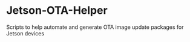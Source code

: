 # Jetson-OTA-Helper
Scripts to help automate and generate OTA image update packages for Jetson devices
